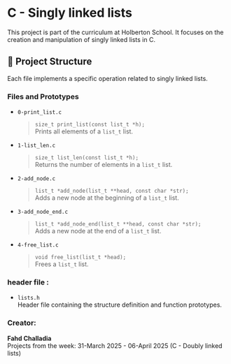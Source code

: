# C - Singly linked lists

This project is part of the curriculum at Holberton School. It focuses on the creation and manipulation of singly linked lists in C.

## 📁 Project Structure

Each file implements a specific operation related to singly linked lists.

### Files and Prototypes

- `0-print_list.c`  
  > `size_t print_list(const list_t *h);`  
  Prints all elements of a `list_t` list.

- `1-list_len.c`  
  > `size_t list_len(const list_t *h);`  
  Returns the number of elements in a `list_t` list.

- `2-add_node.c`  
  > `list_t *add_node(list_t **head, const char *str);`  
  Adds a new node at the beginning of a `list_t` list.

- `3-add_node_end.c`  
  > `list_t *add_node_end(list_t **head, const char *str);`  
  Adds a new node at the end of a `list_t` list.

- `4-free_list.c`  
  > `void free_list(list_t *head);`  
  Frees a `list_t` list.

### header file :
- `lists.h`  
  Header file containing the structure definition and function prototypes.


### Creator:

**Fahd Challadia**  
Projects from the week: 31-March 2025 - 06-April 2025 (C - Doubly linked lists)
